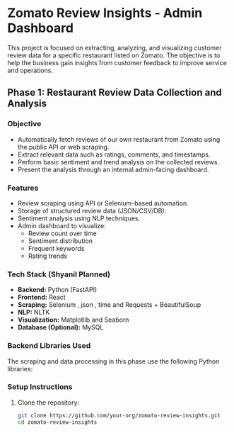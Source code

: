 # Zomato Review Insights - Admin Dashboard

This project is focused on extracting, analyzing, and visualizing customer review data for a specific restaurant listed on Zomato. The objective is to help the business gain insights from customer feedback to improve service and operations.

## Phase 1: Restaurant Review Data Collection and Analysis

### Objective

- Automatically fetch reviews of our own restaurant from Zomato using the public API or web scraping.
- Extract relevant data such as ratings, comments, and timestamps.
- Perform basic sentiment and trend analysis on the collected reviews.
- Present the analysis through an internal admin-facing dashboard.

### Features

- Review scraping using API or Selenium-based automation.
- Storage of structured review data (JSON/CSV/DB).
- Sentiment analysis using NLP techniques.
- Admin dashboard to visualize:
  - Review count over time
  - Sentiment distribution
  - Frequent keywords
  - Rating trends

### Tech Stack (Shyanil Planned)

- **Backend:** Python (FastAPI)
- **Frontend:** React 
- **Scraping:** Selenium , json , time and  Requests + BeautifulSoup 
- **NLP:** NLTK
- **Visualization:**  Matplotlib and Seaborn
- **Database (Optional):** MySQL
### Backend Libraries Used

The scraping and data processing in this phase use the following Python libraries:



### Setup Instructions

1. Clone the repository:
   ```bash
   git clone https://github.com/your-org/zomato-review-insights.git
   cd zomato-review-insights
